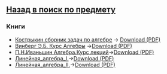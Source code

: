 ## [Назад в поиск по предмету](https://github.com/ifanzilka/Mathematics_KPFU/blob/master/links/algebra.md)

### Книги 
* [Кострыкин сборник задач по алгебре](https://github.com/ifanzilka/Mathematics_KPFU/blob/master/links/algebra/books_algebra/kostriki_sbornik_zadach_po_algebre.pdf) -> [Download (PDF)](https://github.com/ifanzilka/Mathematics_KPFU/raw/master/links/algebra/books_algebra/kostriki_sbornik_zadach_po_algebre.pdf)
* [Винберг Э.Б. Курс Алгебры](https://github.com/ifanzilka/Mathematics_KPFU/blob/master/links/algebra/books_algebra/%D0%92%D0%B8%D0%BD%D0%B1%D0%B5%D1%80%D0%B3%20%D0%AD.%D0%91.%20-%20%D0%9A%D1%83%D1%80%D1%81%20%D0%B0%D0%BB%D0%B3%D0%B5%D0%B1%D1%80%D1%8B.pdf) ->[Download (PDF)](https://github.com/ifanzilka/Mathematics_KPFU/raw/master/links/algebra/books_algebra/%D0%92%D0%B8%D0%BD%D0%B1%D0%B5%D1%80%D0%B3%20%D0%AD.%D0%91.%20-%20%D0%9A%D1%83%D1%80%D1%81%20%D0%B0%D0%BB%D0%B3%D0%B5%D0%B1%D1%80%D1%8B.pdf)
* [П.Н.Иваньшин Алгебра.Курс лекций](https://github.com/ifanzilka/Mathematics_KPFU/blob/master/links/algebra/books_algebra/%D0%90%D0%BB%D0%B3%D0%B5%D0%B1%D1%80%D0%B0%20%D0%9A%D1%83%D1%80%D1%81%20%D0%9B%D0%B5%D0%BA%D1%86%D0%B8%D0%B9.pdf)->[Download (PDF)](https://github.com/ifanzilka/Mathematics_KPFU/raw/master/links/algebra/books_algebra/%D0%90%D0%BB%D0%B3%D0%B5%D0%B1%D1%80%D0%B0%20%D0%9A%D1%83%D1%80%D1%81%20%D0%9B%D0%B5%D0%BA%D1%86%D0%B8%D0%B9.pdf)
* [Линейная_алгебра_I.](https://github.com/ifanzilka/Mathematics_KPFU/blob/master/links/algebra/books_algebra/%D0%9B%D0%B8%D0%BD%D0%B5%D0%B9%D0%BD%D0%B0%D1%8F_%D0%B0%D0%BB%D0%B3%D0%B5%D0%B1%D1%80%D0%B0_I.pdf)->[Download (PDF)](https://github.com/ifanzilka/Mathematics_KPFU/raw/master/links/algebra/books_algebra/%D0%9B%D0%B8%D0%BD%D0%B5%D0%B9%D0%BD%D0%B0%D1%8F_%D0%B0%D0%BB%D0%B3%D0%B5%D0%B1%D1%80%D0%B0_I.pdf)
* [Линейная_алгебра_II.](https://github.com/ifanzilka/Mathematics_KPFU/blob/master/links/algebra/books_algebra/%D0%9B%D0%B8%D0%BD%D0%B5%D0%B9%D0%BD%D0%B0%D1%8F%20%D0%B0%D0%BB%D0%B3%D0%B5%D0%B1%D1%80%D0%B0%20-%20II.pdf)->[Download (PDF)](https://github.com/ifanzilka/Mathematics_KPFU/raw/master/links/algebra/books_algebra/%D0%9B%D0%B8%D0%BD%D0%B5%D0%B9%D0%BD%D0%B0%D1%8F%20%D0%B0%D0%BB%D0%B3%D0%B5%D0%B1%D1%80%D0%B0%20-%20II.pdf)
